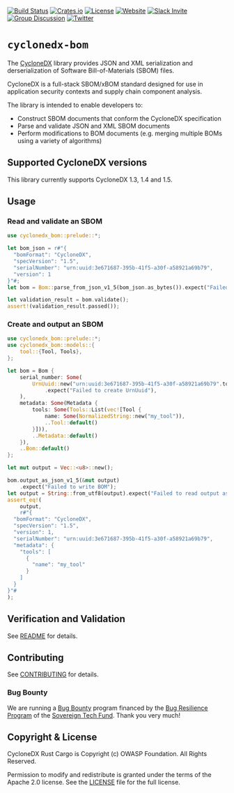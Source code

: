 [![Build Status](https://github.com/CycloneDX/cyclonedx-rust-cargo/workflows/Rust%20CI/badge.svg)](https://github.com/CycloneDX/cyclonedx-rust-cargo/actions?workflow=Rust+CI)
[![Crates.io](https://img.shields.io/crates/v/cyclonedx-bom.svg)](https://crates.io/crates/cyclonedx-bom)
[![License](https://img.shields.io/badge/license-Apache%202.0-brightgreen.svg)][License]
[![Website](https://img.shields.io/badge/https://-cyclonedx.org-blue.svg)](https://cyclonedx.org/)
[![Slack Invite](https://img.shields.io/badge/Slack-Join-blue?logo=slack&labelColor=393939)](https://cyclonedx.org/slack/invite)
[![Group Discussion](https://img.shields.io/badge/discussion-groups.io-blue.svg)](https://groups.io/g/CycloneDX)
[![Twitter](https://img.shields.io/twitter/url/http/shields.io.svg?style=social&label=Follow)](https://twitter.com/CycloneDX_Spec)

# `cyclonedx-bom`

The [CycloneDX](https://cyclonedx.org/) library provides JSON and XML serialization and derserialization of Software Bill-of-Materials (SBOM) files.

CycloneDX is a full-stack SBOM/xBOM standard designed for use in application security contexts and supply chain component analysis.

The library is intended to enable developers to:

- Construct SBOM documents that conform the CycloneDX specification
- Parse and validate JSON and XML SBOM documents
- Perform modifications to BOM documents (e.g. merging multiple BOMs using a variety of algorithms)
         
## Supported CycloneDX versions

This library currently supports CycloneDX 1.3, 1.4 and 1.5.

## Usage

### Read and validate an SBOM

```rust
use cyclonedx_bom::prelude::*;

let bom_json = r#"{
  "bomFormat": "CycloneDX",
  "specVersion": "1.5",
  "serialNumber": "urn:uuid:3e671687-395b-41f5-a30f-a58921a69b79",
  "version": 1
}"#;
let bom = Bom::parse_from_json_v1_5(bom_json.as_bytes()).expect("Failed to parse BOM");

let validation_result = bom.validate();
assert!(validation_result.passed());
```

### Create and output an SBOM

```rust
use cyclonedx_bom::prelude::*;
use cyclonedx_bom::models::{
    tool::{Tool, Tools},
};

let bom = Bom {
    serial_number: Some(
        UrnUuid::new("urn:uuid:3e671687-395b-41f5-a30f-a58921a69b79".to_string())
            .expect("Failed to create UrnUuid"),
    ),
    metadata: Some(Metadata {
        tools: Some(Tools::List(vec![Tool {
            name: Some(NormalizedString::new("my_tool")),
            ..Tool::default()
        }])),
        ..Metadata::default()
    }),
    ..Bom::default()
};

let mut output = Vec::<u8>::new();

bom.output_as_json_v1_5(&mut output)
    .expect("Failed to write BOM");
let output = String::from_utf8(output).expect("Failed to read output as a string");
assert_eq!(
    output,
    r#"{
  "bomFormat": "CycloneDX",
  "specVersion": "1.5",
  "version": 1,
  "serialNumber": "urn:uuid:3e671687-395b-41f5-a30f-a58921a69b79",
  "metadata": {
    "tools": [
      {
        "name": "my_tool"
      }
    ]
  }
}"#
);
```

## Verification and Validation

See [README](./tests/README.md) for details.

## Contributing

See [CONTRIBUTING](../CONTRIBUTING.md) for details.

### Bug Bounty

We are running a [Bug Bounty](https://yeswehack.com/programs/cyclonedx-rust-cargo-bounty-program) program financed by the [Bug Resilience Program](https://www.sovereigntechfund.de/programs/bug-resilience/faq) of the [Sovereign Tech Fund](https://www.sovereigntechfund.de/). Thank you very much!

## Copyright & License

CycloneDX Rust Cargo is Copyright (c) OWASP Foundation. All Rights Reserved.

Permission to modify and redistribute is granted under the terms of the Apache 2.0 license. See the [LICENSE] file for the full license.

[License]: https://github.com/CycloneDX/cyclonedx-rust-cargo/blob/main/LICENSE
